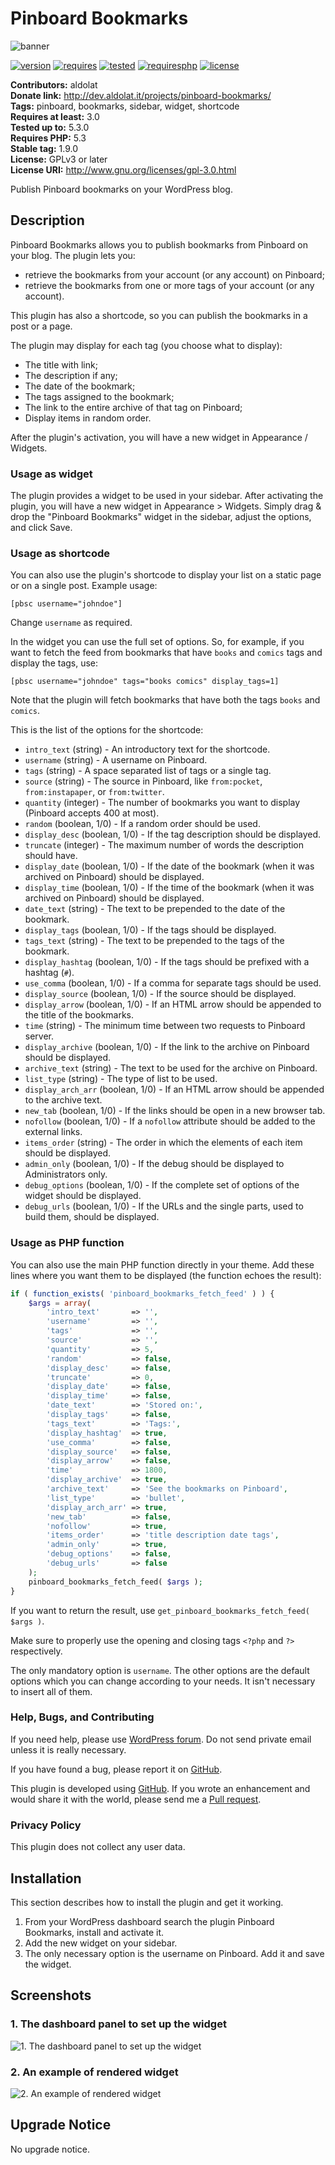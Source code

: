 # Pinboard Bookmarks #

![banner](https://ps.w.org/pinboard-bookmarks/assets/banner-772x250.png)

[![version][version-badge]][CHANGELOG]
[![requires][requires-badge]][README]
[![tested][tested-badge]][README]
[![requiresphp][requires-php]][README]
[![license][license-badge]][LICENSE]

**Contributors:** aldolat  
**Donate link:** <http://dev.aldolat.it/projects/pinboard-bookmarks/>  
**Tags:** pinboard, bookmarks, sidebar, widget, shortcode  
**Requires at least:** 3.0  
**Tested up to:** 5.3.0  
**Requires PHP:** 5.3  
**Stable tag:** 1.9.0  
**License:** GPLv3 or later  
**License URI:** <http://www.gnu.org/licenses/gpl-3.0.html>  

Publish Pinboard bookmarks on your WordPress blog.

## Description ##

Pinboard Bookmarks allows you to publish bookmarks from Pinboard on your blog. The plugin lets you:

* retrieve the bookmarks from your account (or any account) on Pinboard;
* retrieve the bookmarks from one or more tags of your account (or any account).

This plugin has also a shortcode, so you can publish the bookmarks in a post or a page.

The plugin may display for each tag (you choose what to display):

* The title with link;
* The description if any;
* The date of the bookmark;
* The tags assigned to the bookmark;
* The link to the entire archive of that tag on Pinboard;
* Display items in random order.

After the plugin's activation, you will have a new widget in Appearance / Widgets.

### Usage as widget ###

The plugin provides a widget to be used in your sidebar. After activating the plugin, you will have a new widget in Appearance > Widgets. Simply drag & drop the "Pinboard Bookmarks" widget in the sidebar, adjust the options, and click Save.

### Usage as shortcode ###

You can also use the plugin's shortcode to display your list on a static page or on a single post. Example usage:

`[pbsc username="johndoe"]`

Change `username` as required.

In the widget you can use the full set of options. So, for example, if you want to fetch the feed from bookmarks that have `books` and `comics` tags and display the tags, use:

`[pbsc username="johndoe" tags="books comics" display_tags=1]`

Note that the plugin will fetch bookmarks that have both the tags `books` and `comics`.

This is the list of the options for the shortcode:

* `intro_text` (string) - An introductory text for the shortcode.
* `username` (string) - A username on Pinboard.
* `tags` (string) - A space separated list of tags or a single tag.
* `source` (string) - The source in Pinboard, like `from:pocket`, `from:instapaper`, or `from:twitter`.
* `quantity` (integer) - The number of bookmarks you want to display (Pinboard accepts 400 at most).
* `random` (boolean, 1/0) - If a random order should be used.
* `display_desc` (boolean, 1/0) - If the tag description should be displayed.
* `truncate` (integer) - The maximum number of words the description should have.
* `display_date` (boolean, 1/0) - If the date of the bookmark (when it was archived on Pinboard) should be displayed.
* `display_time` (boolean, 1/0) - If the time of the bookmark (when it was archived on Pinboard) should be displayed.
* `date_text` (string) - The text to be prepended to the date of the bookmark.
* `display_tags` (boolean, 1/0) - If the tags should be displayed.
* `tags_text` (string) - The text to be prepended to the tags of the bookmark.
* `display_hashtag` (boolean, 1/0) - If the tags should be prefixed with a hashtag (`#`).
* `use_comma` (boolean, 1/0) - If a comma for separate tags should be used.
* `display_source` (boolean, 1/0) - If the source should be displayed.
* `display_arrow` (boolean, 1/0) - If an HTML arrow should be appended to the title of the bookmarks.
* `time` (string) - The minimum time between two requests to Pinboard server.
* `display_archive` (boolean, 1/0) - If the link to the archive on Pinboard should be displayed.
* `archive_text` (string) - The text to be used for the archive on Pinboard.
* `list_type` (string) - The type of list to be used.
* `display_arch_arr` (boolean, 1/0) - If an HTML arrow should be appended to the archive text.
* `new_tab` (boolean, 1/0) - If the links should be open in a new browser tab.
* `nofollow` (boolean, 1/0) - If a `nofollow` attribute should be added to the external links.
* `items_order` (string) - The order in which the elements of each item should be displayed.
* `admin_only` (boolean, 1/0) - If the debug should be displayed to Administrators only.
* `debug_options` (boolean, 1/0) - If the complete set of options of the widget should be displayed.
* `debug_urls` (boolean, 1/0) - If the URLs and the single parts, used to build them, should be displayed.

### Usage as PHP function ###

You can also use the main PHP function directly in your theme. Add these lines where you want them to be displayed (the function echoes the result):

````php
if ( function_exists( 'pinboard_bookmarks_fetch_feed' ) ) {
    $args = array(
        'intro_text'       => '',
        'username'         => '',
        'tags'             => '',
        'source'           => '',
        'quantity'         => 5,
        'random'           => false,
        'display_desc'     => false,
        'truncate'         => 0,
        'display_date'     => false,
        'display_time'     => false,
        'date_text'        => 'Stored on:',
        'display_tags'     => false,
        'tags_text'        => 'Tags:',
        'display_hashtag'  => true,
        'use_comma'        => false,
        'display_source'   => false,
        'display_arrow'    => false,
        'time'             => 1800,
        'display_archive'  => true,
        'archive_text'     => 'See the bookmarks on Pinboard',
        'list_type'        => 'bullet',
        'display_arch_arr' => true,
        'new_tab'          => false,
        'nofollow'         => true,
        'items_order'      => 'title description date tags',
        'admin_only'       => true,
        'debug_options'    => false,
        'debug_urls'       => false
    );
    pinboard_bookmarks_fetch_feed( $args );
}
````

If you want to return the result, use `get_pinboard_bookmarks_fetch_feed( $args )`.

Make sure to properly use the opening and closing tags `<?php` and `?>` respectively.

The only mandatory option is `username`. The other options are the default options which you can change according to your needs. It isn't necessary to insert all of them.

### Help, Bugs, and Contributing ###

If you need help, please use [WordPress forum](http://wordpress.org/support/plugin/pinboard-bookmarks). Do not send private email unless it is really necessary.

If you have found a bug, please report it on [GitHub](https://github.com/aldolat/pinboard-bookmarks/issues).

This plugin is developed using [GitHub](https://github.com/aldolat/pinboard-bookmarks). If you wrote an enhancement and would share it with the world, please send me a [Pull request](https://github.com/aldolat/pinboard-bookmarks/pulls).

### Privacy Policy ###

This plugin does not collect any user data.

## Installation ##

This section describes how to install the plugin and get it working.

1. From your WordPress dashboard search the plugin Pinboard Bookmarks, install and activate it.
1. Add the new widget on your sidebar.
1. The only necessary option is the username on Pinboard. Add it and save the widget.

## Screenshots ##

### 1. The dashboard panel to set up the widget ###

![1. The dashboard panel to set up the widget](http://ps.w.org/pinboard-bookmarks/assets/screenshot-1.png)

### 2. An example of rendered widget ###

![2. An example of rendered widget](http://ps.w.org/pinboard-bookmarks/assets/screenshot-2.png)

## Upgrade Notice ##

No upgrade notice.

[CHANGELOG]: ./CHANGELOG.md
[LICENSE]: ./gpl-3.0.txt
[README]: ./README.md
[version-badge]: https://img.shields.io/badge/Version-1.9.0-blue.svg
[requires-badge]: https://img.shields.io/badge/Requires_WordPress-3.0.0-green.svg
[tested-badge]: https://img.shields.io/badge/Tested_up_to_WordPress-5.3.0-green.svg
[requires-php]: https://img.shields.io/badge/Requires_PHP-5.3-purple.svg
[license-badge]: https://img.shields.io/badge/License-GPLv3-ff69b4.svg
